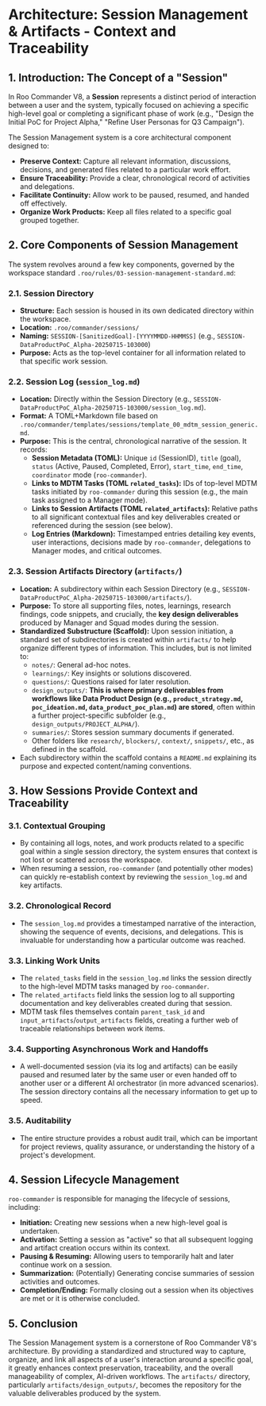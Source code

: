 # Architecture: Session Management & Artifacts - Context and Traceability

## 1. Introduction: The Concept of a "Session"

In Roo Commander V8, a **Session** represents a distinct period of interaction between a user and the system, typically focused on achieving a specific high-level goal or completing a significant phase of work (e.g., "Design the Initial PoC for Project Alpha," "Refine User Personas for Q3 Campaign").

The Session Management system is a core architectural component designed to:
*   **Preserve Context:** Capture all relevant information, discussions, decisions, and generated files related to a particular work effort.
*   **Ensure Traceability:** Provide a clear, chronological record of activities and delegations.
*   **Facilitate Continuity:** Allow work to be paused, resumed, and handed off effectively.
*   **Organize Work Products:** Keep all files related to a specific goal grouped together.

## 2. Core Components of Session Management

The system revolves around a few key components, governed by the workspace standard `.roo/rules/03-session-management-standard.md`:

### 2.1. Session Directory
*   **Structure:** Each session is housed in its own dedicated directory within the workspace.
*   **Location:** `.roo/commander/sessions/`
*   **Naming:** `SESSION-[SanitizedGoal]-[YYYYMMDD-HHMMSS]` (e.g., `SESSION-DataProductPoC_Alpha-20250715-103000`)
*   **Purpose:** Acts as the top-level container for all information related to that specific work session.

### 2.2. Session Log (`session_log.md`)
*   **Location:** Directly within the Session Directory (e.g., `SESSION-DataProductPoC_Alpha-20250715-103000/session_log.md`).
*   **Format:** A TOML+Markdown file based on `.roo/commander/templates/sessions/template_00_mdtm_session_generic.md`.
*   **Purpose:** This is the central, chronological narrative of the session. It records:
    *   **Session Metadata (TOML):** Unique `id` (SessionID), `title` (goal), `status` (Active, Paused, Completed, Error), `start_time`, `end_time`, `coordinator` mode (`roo-commander`).
    *   **Links to MDTM Tasks (TOML `related_tasks`):** IDs of top-level MDTM tasks initiated by `roo-commander` during this session (e.g., the main task assigned to a Manager mode).
    *   **Links to Session Artifacts (TOML `related_artifacts`):** Relative paths to all significant contextual files and key deliverables created or referenced during the session (see below).
    *   **Log Entries (Markdown):** Timestamped entries detailing key events, user interactions, decisions made by `roo-commander`, delegations to Manager modes, and critical outcomes.

### 2.3. Session Artifacts Directory (`artifacts/`)
*   **Location:** A subdirectory within each Session Directory (e.g., `SESSION-DataProductPoC_Alpha-20250715-103000/artifacts/`).
*   **Purpose:** To store all supporting files, notes, learnings, research findings, code snippets, and crucially, the **key design deliverables** produced by Manager and Squad modes during the session.
*   **Standardized Substructure (Scaffold):** Upon session initiation, a standard set of subdirectories is created within `artifacts/` to help organize different types of information. This includes, but is not limited to:
    *   `notes/`: General ad-hoc notes.
    *   `learnings/`: Key insights or solutions discovered.
    *   `questions/`: Questions raised for later resolution.
    *   `design_outputs/`: **This is where primary deliverables from workflows like Data Product Design (e.g., `product_strategy.md`, `poc_ideation.md`, `data_product_poc_plan.md`) are stored**, often within a further project-specific subfolder (e.g., `design_outputs/PROJECT_ALPHA/`).
    *   `summaries/`: Stores session summary documents if generated.
    *   Other folders like `research/`, `blockers/`, `context/`, `snippets/`, etc., as defined in the scaffold.
*   Each subdirectory within the scaffold contains a `README.md` explaining its purpose and expected content/naming conventions.

## 3. How Sessions Provide Context and Traceability

### 3.1. Contextual Grouping
*   By containing all logs, notes, and work products related to a specific goal within a single session directory, the system ensures that context is not lost or scattered across the workspace.
*   When resuming a session, `roo-commander` (and potentially other modes) can quickly re-establish context by reviewing the `session_log.md` and key artifacts.

### 3.2. Chronological Record
*   The `session_log.md` provides a timestamped narrative of the interaction, showing the sequence of events, decisions, and delegations. This is invaluable for understanding how a particular outcome was reached.

### 3.3. Linking Work Units
*   The `related_tasks` field in the `session_log.md` links the session directly to the high-level MDTM tasks managed by `roo-commander`.
*   The `related_artifacts` field links the session log to all supporting documentation and key deliverables created during that session.
*   MDTM task files themselves contain `parent_task_id` and `input_artifacts`/`output_artifacts` fields, creating a further web of traceable relationships between work items.

### 3.4. Supporting Asynchronous Work and Handoffs
*   A well-documented session (via its log and artifacts) can be easily paused and resumed later by the same user or even handed off to another user or a different AI orchestrator (in more advanced scenarios). The session directory contains all the necessary information to get up to speed.

### 3.5. Auditability
*   The entire structure provides a robust audit trail, which can be important for project reviews, quality assurance, or understanding the history of a project's development.

## 4. Session Lifecycle Management

`roo-commander` is responsible for managing the lifecycle of sessions, including:

*   **Initiation:** Creating new sessions when a new high-level goal is undertaken.
*   **Activation:** Setting a session as "active" so that all subsequent logging and artifact creation occurs within its context.
*   **Pausing & Resuming:** Allowing users to temporarily halt and later continue work on a session.
*   **Summarization:** (Potentially) Generating concise summaries of session activities and outcomes.
*   **Completion/Ending:** Formally closing out a session when its objectives are met or it is otherwise concluded.

## 5. Conclusion

The Session Management system is a cornerstone of Roo Commander V8's architecture. By providing a standardized and structured way to capture, organize, and link all aspects of a user's interaction around a specific goal, it greatly enhances context preservation, traceability, and the overall manageability of complex, AI-driven workflows. The `artifacts/` directory, particularly `artifacts/design_outputs/`, becomes the repository for the valuable deliverables produced by the system.